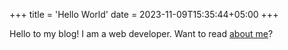 +++
title = 'Hello World'
date = 2023-11-09T15:35:44+05:00
+++

Hello to my blog!
I am a web developer. Want to read [about me](/my-first-page)?
